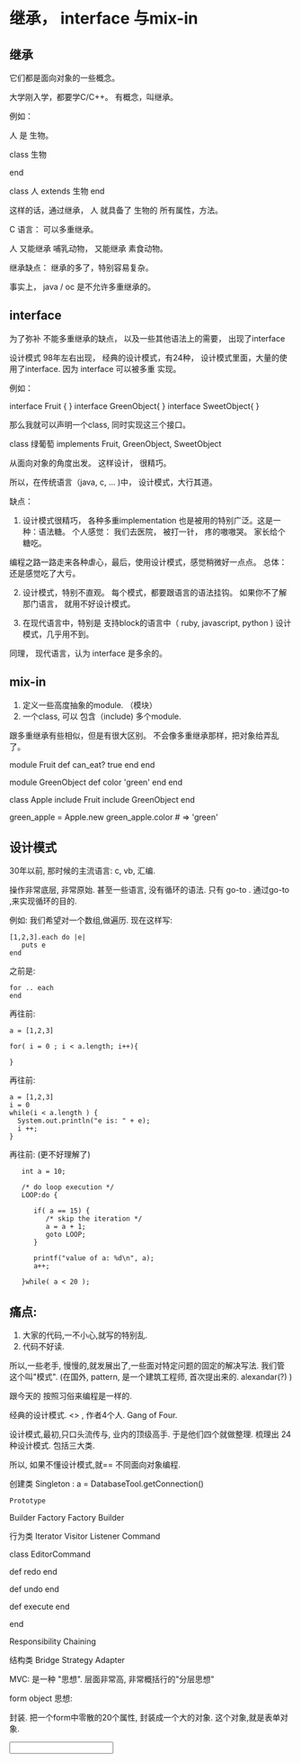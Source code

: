 # 继承， interface 与mix-in

## 继承
它们都是面向对象的一些概念。

大学刚入学，都要学C/C++。 有概念，叫继承。

例如：

人 是 生物。

class 生物

end

class 人 extends 生物
end

这样的话，通过继承， 人 就具备了 生物的 所有属性，方法。

C 语言：  可以多重继承。

人 又能继承 哺乳动物， 又能继承 素食动物。

继承缺点： 继承的多了，特别容易复杂。

事实上， java / oc 是不允许多重继承的。

## interface

为了弥补 不能多重继承的缺点， 以及一些其他语法上的需要， 出现了interface

设计模式 98年左右出现， 经典的设计模式，有24种， 设计模式里面，大量的使用了interface.
因为 interface 可以被多重 实现。

例如：

interface Fruit { }
interface GreenObject{ }
interface SweetObject{ }


那么我就可以声明一个class, 同时实现这三个接口。

class 绿葡萄 implements Fruit, GreenObject, SweetObject

从面向对象的角度出发。 这样设计， 很精巧。

所以，在传统语言（java, c, ... )中， 设计模式，大行其道。

缺点：

1. 设计模式很精巧， 各种多重implementation 也是被用的特别广泛。这是一种：语法糖。
个人感觉：  我们去医院， 被打一针， 疼的嗷嗷哭。 家长给个糖吃。

编程之路一路走来各种虐心，最后，使用设计模式，感觉稍微好一点点。
总体： 还是感觉吃了大亏。

2. 设计模式，特别不直观。 每个模式，都要跟语言的语法挂钩。 如果你不了解那门语言，
就用不好设计模式。

3. 在现代语言中，特别是 支持block的语言中（ ruby, javascript, python ) 设计模式，几乎用不到。

同理， 现代语言，认为 interface 是多余的。


## mix-in

1. 定义一些高度抽象的module. （模块）
2. 一个class, 可以 包含（include) 多个module.

跟多重继承有些相似，但是有很大区别。  不会像多重继承那样，把对象给弄乱了。

module Fruit
  def can_eat?
    true
  end
end

module GreenObject
  def color
    'green'
  end
end

class Apple
  include Fruit
  include GreenObject
end


green_apple = Apple.new
green_apple.color  # => 'green'






## 设计模式

30年以前, 那时候的主流语言: c, vb, 汇编.

操作非常底层, 非常原始. 甚至一些语言, 没有循环的语法.
只有 go-to .  通过go-to ,来实现循环的目的.

例如:  我们希望对一个数组,做遍历.  现在这样写:

```
[1,2,3].each do |e|
   puts e
end
```

之前是:

```
for .. each
end
```

再往前:

```
a = [1,2,3]

for( i = 0 ; i < a.length; i++){

}
```

再往前:

```
a = [1,2,3]
i = 0
while(i < a.length ) {
  System.out.println("e is: " + e);
  i ++;
}

```

再往前:  (更不好理解了)

```
   int a = 10;

   /* do loop execution */
   LOOP:do {

      if( a == 15) {
         /* skip the iteration */
         a = a + 1;
         goto LOOP;
      }

      printf("value of a: %d\n", a);
      a++;

   }while( a < 20 );

```

## 痛点:

1. 大家的代码,一不小心,就写的特别乱.
2. 代码不好读.

所以,一些老手, 慢慢的,就发展出了,一些面对特定问题的固定的解决写法.
我们管这个叫"模式".  (在国外, pattern, 是一个建筑工程师, 首次提出来的.
alexandar(?) )

跟今天的 按照习俗来编程是一样的.

经典的设计模式. <<Design patterns>> , 作者4个人. Gang of Four.

设计模式,最初,只口头流传与, 业内的顶级高手. 于是他们四个就做整理.
梳理出 24种设计模式.  包括三大类.

所以, 如果不懂设计模式,就== 不同面向对象编程.

创建类
  Singleton   :
		a = DatabaseTool.getConnection()

	Prototype


  Builder
  Factory
  Factory Builder

行为类
  Iterator
	Visitor
  Listener
  Command


class EditorCommand

  def redo
	end

  def undo
  end

  def execute
	end

end



  Responsibility Chaining

结构类
  Bridge
  Strategy
  Adapter


MVC: 是一种 "思想". 层面非常高, 非常概括行的"分层思想"


form object 思想:

封装.  把一个form中零散的20个属性, 封装成一个大的对象. 这个对象,就是表单对象.


<form action='/books'>
  <input type='text' name='tit'

</form
